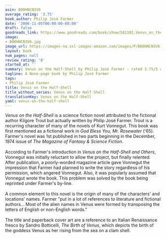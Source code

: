 ```yaml
---
asin: B00HNCN3V6
average_rating: '3.75'
book_author: Philip José Farmer
date: '2006-11-05T00:00:00-08:00'
draft: false
goodreads_link: https://www.goodreads.com/book/show/581102.Venus_on_the_Half_Shell
image:
- B00HNCN3V6.jpg
image_url: https://images-na.ssl-images-amazon.com/images/P/B00HNCN3V6.01._SCLZZZZZZZ.jpg
layout: book
num_pages: null
review_rating: '0'
started_at: ''
summary: Venus on the Half-Shell by Philip José Farmer - rated 3.75/5 on Goodreads
tagline: A None-page book by Philip José Farmer
tags:
- Philip José Farmer
title: Venus on the Half-Shell
title_without_series: Venus on the Half-Shell
translationKey: Venus on the Half-Shell
yaml: venus-on-the-half-shell
---
```


<i>Venus on the Half-Shell</i> is a science fiction novel attributed to the fictional author Kilgore Trout but actually written by Philip José Farmer. Trout is a recurring character of many of the novels of Kurt Vonnegut. This book was first mentioned as a fictional work in <i>God Bless You, Mr. Rosewater</i> ('65). Farmer's novel was 1st published in two parts beginning in the December, 1974 issue of <i>The Magazine of Fantasy &amp; Science Fiction</i>.<br /><br />According to Farmer's introduction in <i>Venus on the Half-Shell and Others</i>, Vonnegut was initially reluctant to allow the project, but finally relented. After publication, a poorly-worded magazine article gave Vonnegut the impression that Farmer had planned to write the story regardless of his permission, which angered Vonnegut. Also, it was popularly assumed that Vonnegut wrote the book. This problem was solved by the book being reprinted under Farmer's by-line.<br /><br />A common element to this novel is the origin of many of the characters' and locations' names. Farmer "put in a lot of references to literature and fictional authors... Most of the alien names in Venus were formed by transposing the letters of English or non-English words."<br /><br />The title and paperback cover art are a reference to an Italian Renaissance fresco by Sandro Botticelli, <i>The Birth of Venus</i>, which depicts the birth of the goddess Venus as her rising from the sea on a clam shell.